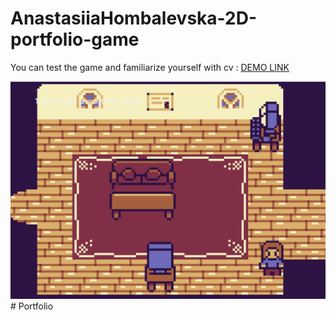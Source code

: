 # AnastasiiaHombalevska-2D-portfolio-game

You can test the game and familiarize yourself with cv : [DEMO LINK](https://anastasiiahombalevska.github.io/AnastasiiaHombalevska-2D-portfolio-game/)

![A screenshot of the project](./developerportfolio.png)# Portfolio

